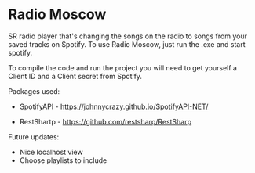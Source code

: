 # Radio Moscow
SR radio player that's changing the songs on the radio to songs from your saved tracks on Spotify. To use Radio Moscow, just run the .exe and start spotify.

To compile the code and run the project you will need to get yourself a Client ID and a Client secret from Spotify.



Packages used:

* SpotifyAPI - https://johnnycrazy.github.io/SpotifyAPI-NET/

* RestShartp - https://github.com/restsharp/RestSharp

Future updates:
* Nice localhost view
* Choose playlists to include
